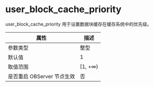 # user_block_cache_priority 

user_block_cache_priority 用于设置数据块缓存在缓存系统中的优先级。


|      **属性**      |  **描述**  |
|------------------|----------|
| 参数类型             | 整型       |
| 默认值              | 1        |
| 取值范围             | \[1, +∞) |
| 是否重启 OBServer 节点生效 | 否        |



